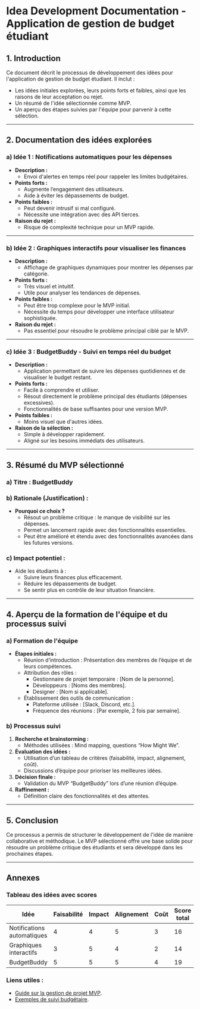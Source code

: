 # Idea Development Documentation - Application de gestion de budget étudiant

## 1. Introduction
Ce document décrit le processus de développement des idées pour l'application de gestion de budget étudiant. Il inclut :
- Les idées initiales explorées, leurs points forts et faibles, ainsi que les raisons de leur acceptation ou rejet.
- Un résumé de l'idée sélectionnée comme MVP.
- Un aperçu des étapes suivies par l'équipe pour parvenir à cette sélection.

---

## 2. Documentation des idées explorées

### **a) Idée 1 : Notifications automatiques pour les dépenses**
- **Description :**
  - Envoi d'alertes en temps réel pour rappeler les limites budgétaires.
- **Points forts :**
  - Augmente l’engagement des utilisateurs.
  - Aide à éviter les dépassements de budget.
- **Points faibles :**
  - Peut devenir intrusif si mal configuré.
  - Nécessite une intégration avec des API tierces.
- **Raison du rejet :**
  - Risque de complexité technique pour un MVP rapide.

---

### **b) Idée 2 : Graphiques interactifs pour visualiser les finances**
- **Description :**
  - Affichage de graphiques dynamiques pour montrer les dépenses par catégorie.
- **Points forts :**
  - Très visuel et intuitif.
  - Utile pour analyser les tendances de dépenses.
- **Points faibles :**
  - Peut être trop complexe pour le MVP initial.
  - Nécessite du temps pour développer une interface utilisateur sophistiquée.
- **Raison du rejet :**
  - Pas essentiel pour résoudre le problème principal ciblé par le MVP.

---

### **c) Idée 3 : BudgetBuddy - Suivi en temps réel du budget**
- **Description :**
  - Application permettant de suivre les dépenses quotidiennes et de visualiser le budget restant.
- **Points forts :**
  - Facile à comprendre et utiliser.
  - Résout directement le problème principal des étudiants (dépenses excessives).
  - Fonctionnalités de base suffisantes pour une version MVP.
- **Points faibles :**
  - Moins visuel que d'autres idées.
- **Raison de la sélection :**
  - Simple à développer rapidement.
  - Aligné sur les besoins immédiats des utilisateurs.

---

## 3. Résumé du MVP sélectionné

### **a) Titre : BudgetBuddy**
### **b) Rationale (Justification) :**
- **Pourquoi ce choix ?**
  - Résout un problème critique : le manque de visibilité sur les dépenses.
  - Permet un lancement rapide avec des fonctionnalités essentielles.
  - Peut être amélioré et étendu avec des fonctionnalités avancées dans les futures versions.

### **c) Impact potentiel :**
- Aide les étudiants à :
  - Suivre leurs finances plus efficacement.
  - Réduire les dépassements de budget.
  - Se sentir plus en contrôle de leur situation financière.

---

## 4. Aperçu de la formation de l'équipe et du processus suivi

### **a) Formation de l'équipe**
- **Étapes initiales :**
  - Réunion d’introduction : Présentation des membres de l’équipe et de leurs compétences.
  - Attribution des rôles :
    - Gestionnaire de projet temporaire : [Nom de la personne].
    - Développeurs : [Noms des membres].
    - Designer : [Nom si applicable].
  - Établissement des outils de communication :
    - Plateforme utilisée : [Slack, Discord, etc.].
    - Fréquence des réunions : [Par exemple, 2 fois par semaine].

### **b) Processus suivi**
1. **Recherche et brainstorming :**
   - Méthodes utilisées : Mind mapping, questions “How Might We”.
2. **Évaluation des idées :**
   - Utilisation d’un tableau de critères (faisabilité, impact, alignement, coût).
   - Discussions d’équipe pour prioriser les meilleures idées.
3. **Décision finale :**
   - Validation du MVP “BudgetBuddy” lors d’une réunion d’équipe.
4. **Raffinement :**
   - Définition claire des fonctionnalités et des attentes.

---

## 5. Conclusion
Ce processus a permis de structurer le développement de l'idée de manière collaborative et méthodique. Le MVP sélectionné offre une base solide pour résoudre un problème critique des étudiants et sera développé dans les prochaines étapes.

---

## Annexes

### **Tableau des idées avec scores**
| Idée                     | Faisabilité | Impact | Alignement | Coût | Score total |
|--------------------------|-------------|--------|------------|------|-------------|
| Notifications automatiques | 4           | 4      | 5          | 3    | 16          |
| Graphiques interactifs    | 3           | 5      | 4          | 2    | 14          |
| BudgetBuddy               | 5           | 5      | 5          | 4    | 19          |

### **Liens utiles :**
- [Guide sur la gestion de projet MVP](#).
- [Exemples de suivi budgétaire](#).

